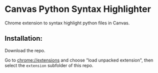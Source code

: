 # Canvas Python Syntax Highlighter
Chrome extension to syntax highlight python files in Canvas.

## Installation:

Download the repo.

Go to [chrome://extensions](chrome://extensions) and choose "load unpacked extension", then select the `extension` subfolder of this repo.

